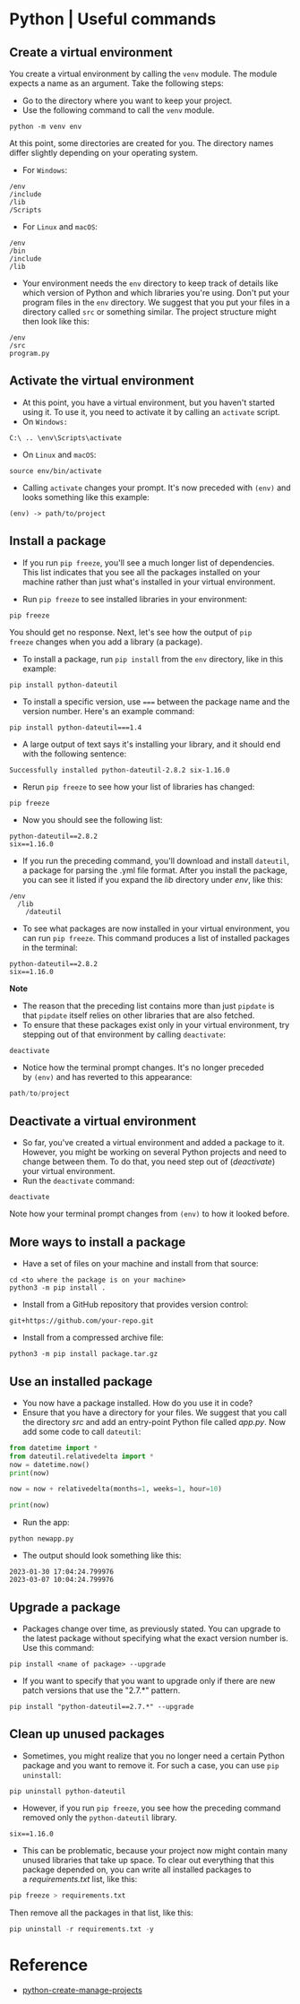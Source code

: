 # Python | Useful commands

## Create a virtual environment
You create a virtual environment by calling the `venv` module. The module expects a name as an argument.
Take the following steps:
- Go to the directory where you want to keep your project.
- Use the following command to call the `venv` module.
```shell
python -m venv env
```

At this point, some directories are created for you. The directory names differ slightly depending on your operating system.
- For `Windows`:
```shell
/env
/include
/lib
/Scripts
```

- For  `Linux` and `macOS`:
```shell
/env
/bin
/include
/lib
```

- Your environment needs the `env` directory to keep track of details like which version of Python and which libraries you're using. Don't put your program files in the `env` directory. We suggest that you put your files in a directory called `src` or something similar. The project structure might then look like this:
```shell
/env
/src
program.py  
```


## Activate the virtual environment
- At this point, you have a virtual environment, but you haven't started using it. To use it, you need to activate it by calling an `activate` script.
- On `Windows:`
```shell
C:\ .. \env\Scripts\activate
```

- On `Linux` and `macOS`:
```shell
source env/bin/activate
```

- Calling `activate` changes your prompt. It's now preceded with `(env)` and looks something like this example:
```shell
(env) -> path/to/project
```

## Install a package
- If you run `pip freeze`, you'll see a much longer list of dependencies. This list indicates that you see all the packages installed on your machine rather than just what's installed in your virtual environment.

- Run `pip freeze` to see installed libraries in your environment:
```shell
pip freeze
```
You should get no response. Next, let's see how the output of `pip freeze` changes when you add a library (a package).

- To install a package, run `pip install` from the `env` directory, like in this example:
```shell
pip install python-dateutil
```

- To install a specific version, use `===` between the package name and the version number. Here's an example command:
```shell
pip install python-dateutil===1.4
```

- A large output of text says it's installing your library, and it should end with the following sentence:
```shell
Successfully installed python-dateutil-2.8.2 six-1.16.0 
```

- Rerun `pip freeze` to see how your list of libraries has changed:
```shell
pip freeze
```

- Now you should see the following list:
```shell
python-dateutil==2.8.2
six==1.16.0
```

- If you run the preceding command, you'll download and install `dateutil`, a package for parsing the .yml file format. After you install the package, you can see it listed if you expand the _lib_ directory under _env_, like this:
```shell
/env
  /lib
    /dateutil
```

- To see what packages are now installed in your virtual environment, you can run `pip freeze`. This command produces a list of installed packages in the terminal:
```shell
python-dateutil==2.8.2
six==1.16.0
```

**Note**
- The reason that the preceding list contains more than just `pipdate` is that `pipdate` itself relies on other libraries that are also fetched.
- To ensure that these packages exist only in your virtual environment, try stepping out of that environment by calling `deactivate`:
```shell
deactivate
```

- Notice how the terminal prompt changes. It's no longer preceded by `(env)` and has reverted to this appearance:
```python
path/to/project
```


## Deactivate a virtual environment
- So far, you've created a virtual environment and added a package to it. However, you might be working on several Python projects and need to change between them. To do that, you need step out of (_deactivate_) your virtual environment.
- Run the `deactivate` command:
```shell
deactivate
```
Note how your terminal prompt changes from `(env)` to how it looked before.

## More ways to install a package
-   Have a set of files on your machine and install from that source:
```shell
cd <to where the package is on your machine>
python3 -m pip install .
```

-   Install from a GitHub repository that provides version control:
```shell
git+https://github.com/your-repo.git
```

-   Install from a compressed archive file:
```shell
python3 -m pip install package.tar.gz
```

## Use an installed package
- You now have a package installed. How do you use it in code?
- Ensure that you have a directory for your files. We suggest that you call the directory _src_ and add an entry-point Python file called _app.py_. Now add some code to call `dateutil`:
```python
from datetime import *
from dateutil.relativedelta import *
now = datetime.now()
print(now)

now = now + relativedelta(months=1, weeks=1, hour=10)

print(now)
```

- Run the app:
```shell
python newapp.py
```

- The output should look something like this:
```shell
2023-01-30 17:04:24.799976
2023-03-07 10:04:24.799976
```

## Upgrade a package
- Packages change over time, as previously stated. You can upgrade to the latest package without specifying what the exact version number is. Use this command:
```shell
pip install <name of package> --upgrade
```

- If you want to  specify that you want to upgrade only if there are new patch versions that use the "2.7.\*" pattern.
```shell
pip install "python-dateutil==2.7.*" --upgrade
```

## Clean up unused packages
- Sometimes, you might realize that you no longer need a certain Python package and you want to remove it. For such a case, you can use `pip uninstall`:
```shell
pip uninstall python-dateutil
```

- However, if you run `pip freeze`, you see how the preceding command removed only the `python-dateutil` library.
```shell
six==1.16.0
```

- This can be problematic, because your project now might contain many unused libraries that take up space. To clear out everything that this package depended on, you can write all installed packages to a _requirements.txt_ list, like this:
```python
pip freeze > requirements.txt
```

Then remove all the packages in that list, like this:
```python
pip uninstall -r requirements.txt -y
```

# Reference
- [python-create-manage-projects](https://learn.microsoft.com/en-us/training/modules/python-create-manage-projects/2-set-up-project)